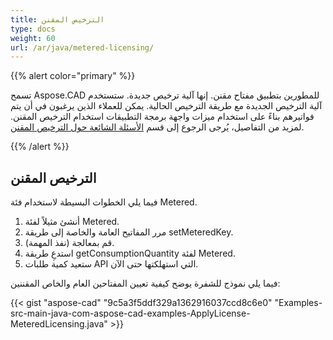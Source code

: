 ```yaml
---
title: الترخيص المقنن
type: docs
weight: 60
url: /ar/java/metered-licensing/
---
```


{{% alert color="primary" %}} 

تسمح Aspose.CAD للمطورين بتطبيق مفتاح مقنن. إنها آلية ترخيص جديدة. ستستخدم آلية الترخيص الجديدة مع طريقة الترخيص الحالية. يمكن للعملاء الذين يرغبون في أن يتم فواتيرهم بناءً على استخدام ميزات واجهة برمجة التطبيقات استخدام الترخيص المقنن. لمزيد من التفاصيل، يُرجى الرجوع إلى قسم [الأسئلة الشائعة حول الترخيص المقنن](https://purchase.aspose.com/faqs/licensing/metered).

{{% /alert %}} 
## **الترخيص المقنن**
فيما يلي الخطوات البسيطة لاستخدام فئة Metered.

1. أنشئ مثيلاً لفئة Metered.
1. مرر المفاتيح العامة والخاصة إلى طريقة setMeteredKey.
1. قم بمعالجة (نفذ المهمة).
1. استدعِ طريقة getConsumptionQuantity لفئة Metered.
1. ستعيد كمية طلبات API التي استهلكتها حتى الآن.

فيما يلي نموذج للشفرة يوضح كيفية تعيين المفتاحين العام والخاص المقننين:

{{< gist "aspose-cad" "9c5a3f5ddf329a1362916037ccd8c6e0" "Examples-src-main-java-com-aspose-cad-examples-ApplyLicense-MeteredLicensing.java" >}}
